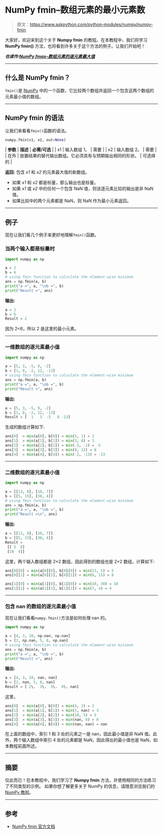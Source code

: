 # NumPy fmin–数组元素的最小元素数

> 原文：<https://www.askpython.com/python-modules/numpy/numpy-fmin>

大家好，欢迎来到这个关于 **Numpy fmin** 的教程。在本教程中，我们将学习 **NumPy fmin()** 方法，也将看到许多关于这个方法的例子。让我们开始吧！

***也读作:[NumPy fmax–数组元素的逐元素最大值](https://www.askpython.com/python-modules/numpy/numpy-fmax)***

* * *

## 什么是 NumPy fmin？

`fmin()`是 [NumPy](https://www.askpython.com/python-modules/numpy) 中的一个函数，它比较两个数组并返回一个包含这两个数组的元素最小值的数组。

* * *

## NumPy fmin 的语法

让我们来看看`fmin()`函数的语法。

```py
numpy.fmin(x1, x2, out=None)

```

| **参数** | **描述** | **必需/可选** |
| x1 | 输入数组 1。 | 需要 |
| x2 | 输入数组 2。 | 需要 |
| 在外 | 放置结果的替代输出数组。它必须具有与预期输出相同的形状。 | 可选择的 |

**返回:**
包含 *x1* 和 *x2* 的元素最大值的新数组。

*   如果 *x1* 和 *x2* 都是标量，那么输出也是标量。
*   如果 *x1* 或 *x2* 中的任何一个包含 NaN 值，则该逐元素比较的输出是非 NaN 值。
*   如果比较中的两个元素都是 NaN，则 NaN 作为最小元素返回。

* * *

## 例子

现在让我们看几个例子来更好地理解`fmin()`函数。

### 当两个输入都是标量时

```py
import numpy as np 

a = 2
b = 6
# using fmin function to calculate the element-wise minimum
ans = np.fmin(a, b)
print("a =", a, "\nb =", b)
print("Result =", ans)

```

**输出:**

```py
a = 2 
b = 6
Result = 2

```

因为 2<6，所以 2 是这里的最小元素。

* * *

### 一维数组的逐元素最小值

```py
import numpy as np 

a = [5, 3, -5, 8, -2]
b = [1, 8, -2, 12, -13]
# using fmin function to calculate the element-wise minimum
ans = np.fmin(a, b)
print("a =", a, "\nb =", b)
print("Result =", ans)

```

**输出:**

```py
a = [5, 3, -5, 8, -2] 
b = [1, 8, -2, 12, -13]
Result = [  1   3  -5   8 -13]

```

生成的数组计算如下:

```py
ans[0]  = min(a[0], b[0]) = min(5, 1) = 1
ans[1]  = min(a[1], b[1]) = min(3, 8) = 3
ans[2]  = min(a[2], b[2]) = min(-5, -2) = -5
ans[3]  = min(a[3], b[3]) = min(8, 12) = 8
ans[4]  = min(a[4], b[4]) = min(-2, -13) = -13

```

* * *

### 二维数组的逐元素最小值

```py
import numpy as np 

a = [[13, 8], [10, 7]]
b = [[5, 15], [30, 4]]
# using fmin function to calculate the element-wise minimum
ans = np.fmin(a, b)
print("a =", a, "\nb =", b)
print("Result =\n", ans)

```

**输出:**

```py
a = [[13, 8], [10, 7]] 
b = [[5, 15], [30, 4]]
Result =
 [[ 5  8]
 [10  4]]

```

这里，两个输入数组都是 2×2 数组，因此得到的数组也是 2×2 数组，计算如下:

```py
ans[0][0] = min(a[0][0], b[0][0]) = min(13, 5) = 5
ans[0][1] = min(a[0][1], b[0][1]) = min(8, 15) = 8

ans[1][0] = min(a[1][0], b[1][0]) = min(10, 30) = 10
ans[1][1] = min(a[1][1], b[1][1]) = min(7, 4) = 4

```

* * *

### 包含 nan 的数组的逐元素最小值

现在让我们看看`numpy.fmin()`方法是如何处理 nan 的。

```py
import numpy as np 

a = [4, 3, 10, np.nan, np.nan]
b = [2, np.nan, 5, 8, np.nan]
# using fmin function to calculate the element-wise minimum
ans = np.fmin(a, b)
print("a =", a, "\nb =", b)
print("Result =", ans)

```

**输出:**

```py
a = [4, 3, 10, nan, nan] 
b = [2, nan, 5, 8, nan]
Result = [ 2\.  3\.  5\.  8\. nan]

```

这里，

```py
ans[0]  = min(a[0], b[0]) = min(4, 2) = 2
ans[1]  = min(a[1], b[1]) = min(3, nan) = 3
ans[2]  = min(a[2], b[2]) = min(10, 5) = 5
ans[3]  = min(a[3], b[3]) = min(nan, 8) = 8
ans[4]  = min(a[4], b[4]) = min(nan, nan) = nan

```

在上面的数组中，索引 1 和 3 处的元素之一是 nan，因此最小值是非 NaN 值。此外，两个输入数组中索引 4 处的元素都是 NaN，因此得出的最小值也是 NaN，如本教程前面所述。

* * *

## 摘要

仅此而已！在本教程中，我们学习了 **Numpy fmin** 方法，并使用相同的方法练习了不同类型的示例。
如果你想了解更多关于 NumPy 的信息，请随意浏览我们的 [NumPy 教程](https://www.askpython.com/python-modules/numpy)。

* * *

## 参考

*   [NumPy fmin 官方文档](https://numpy.org/doc/stable/reference/generated/numpy.fmin.html)